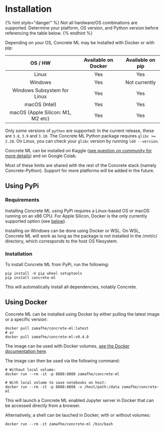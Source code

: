 # Installation

{% hint style="danger" %}
Not all hardware/OS combinations are supported. Determine your platform, OS version, and Python version before referencing the table below.
{% endhint %}

Depending on your OS, Concrete ML may be installed with Docker or with pip:

|              OS / HW              | Available on Docker | Available on pip |
| :-------------------------------: | :-----------------: | :--------------: |
|               Linux               |         Yes         |       Yes        |
|              Windows              |         Yes         |  Not currently   |
|    Windows Subsystem for Linux    |         Yes         |       Yes        |
|           macOS (Intel)           |         Yes         |       Yes        |
| macOS (Apple Silicon: M1, M2 etc) |         Yes         |       Yes        |

Only some versions of `python` are supported: In the current release, these are `3.8`, `3.9` and `3.10`. The Concrete ML Python package requires `glibc >= 2.28`. On Linux, you can check your `glibc` version by running `ldd --version`.

Concrete ML can be installed on Kaggle ([see question on community for more details](https://community.zama.ai/t/how-do-we-use-concrete-ml-on-kaggle/332)) and on Google Colab.

Most of these limits are shared with the rest of the Concrete stack (namely Concrete-Python). Support for more platforms will be added in the future.

## Using PyPi

### Requirements

Installing Concrete ML using PyPi requires a Linux-based OS or macOS running on an x86 CPU. For Apple Silicon, Docker is the only currently supported option (see [below](pip_installing.md#using-docker)).

Installing on Windows can be done using Docker or WSL. On WSL, Concrete ML will work as long as the package is not installed in the /mnt/c/ directory, which corresponds to the host OS filesystem.

### Installation

To install Concrete ML from PyPi, run the following:

```shell
pip install -U pip wheel setuptools
pip install concrete-ml
```

This will automatically install all dependencies, notably Concrete.

## Using Docker

Concrete ML can be installed using Docker by either pulling the latest image or a specific version:

```shell
docker pull zamafhe/concrete-ml:latest
# or
docker pull zamafhe/concrete-ml:v0.4.0
```

The image can be used with Docker volumes, [see the Docker documentation here](https://docs.docker.com/storage/volumes/).

The image can then be used via the following command:

```shell
# Without local volume:
docker run --rm -it -p 8888:8888 zamafhe/concrete-ml

# With local volume to save notebooks on host:
docker run --rm -it -p 8888:8888 -v /host/path:/data zamafhe/concrete-ml
```

This will launch a Concrete ML enabled Jupyter server in Docker that can be accessed directly from a browser.

Alternatively, a shell can be lauched in Docker, with or without volumes:

```shell
docker run --rm -it zamafhe/concrete-ml /bin/bash
```
